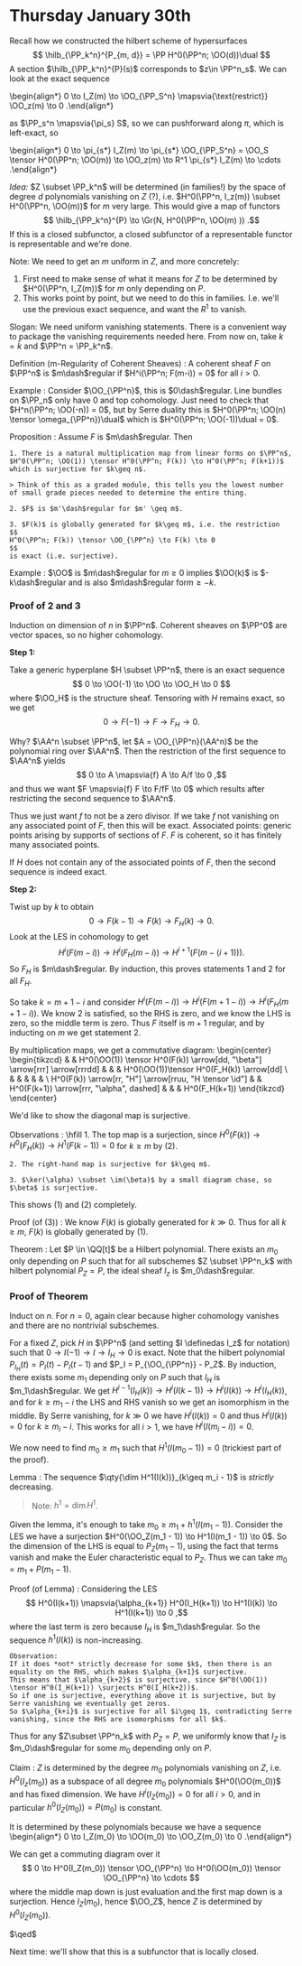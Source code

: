 # Thursday January 30th

Recall how we constructed the hilbert scheme of hypersurfaces
$$
\hilb_{\PP_k^n}^{P_{m, d}} = \PP H^0(\PP^n; \OO(d))\dual
$$
A section $\hilb_{\PP_k^n}^{P}(s)$ corresponds to $z\in \PP^n_s$.
We can look at the exact sequence

\begin{align*}
0 \to I_Z(m) \to \OO_{\PP_S^n} \mapsvia{\text{restrict}} \OO_z(m) \to 0
.\end{align*}

as $\PP_s^n \mapsvia{\pi_s} S$, so we can pushforward along $\pi$, which is left-exact, so

\begin{align*}
0 \to \pi_{s*} I_Z(m) \to \pi_{s*} \OO_{\PP_S^n}  = \OO_S \tensor H^0(\PP^n; \OO(m)) \to \OO_z(m) \to R^1 \pi_{s*} I_Z(m) \to \cdots
.\end{align*}

*Idea:*
$Z \subset \PP_k^n$ will be determined (in families!) by the space of degree $d$ polynomials vanishing on $Z$ (?), i.e. $H^0(\PP^n, I_z(m)) \subset H^0(\PP^n, \OO(m))$ for $m$ very large.
This would give a map of functors
$$
\hilb_{\PP_k^n}^{P} \to \Gr(N, H^0(\PP^n, \OO(m) ))
.$$
If this is a closed subfunctor, a closed subfunctor of a representable functor is representable and we're done.

Note: We need to get an $m$ uniform in $Z$, and more concretely:

1. First need to make sense of what it means for $Z$ to be determined by $H^0(\PP^n, I_Z(m))$ for $m$ only depending on $P$.
2. This works point by point, but we need to do this in families.
  I.e. we'll use the previous exact sequence, and want the $R^1$ to vanish.

Slogan:
We need uniform vanishing statements.
There is a convenient way to package the vanishing requirements needed here.
From now on, take $k=\bar k$ and $\PP^n = \PP_k^n$.

Definition (m-Regularity of Coherent Sheaves)
: A coherent sheaf $F$ on $\PP^n$ is $m\dash$regular if $H^i(\PP^n; F(m-i)) = 0$ for all $i> 0$.

Example
: Consider $\OO_{\PP^n}$, this is $0\dash$regular.
  Line bundles on $\PP_n$ only have 0 and top cohomology.
  Just need to check that $H^n(\PP^n; \OO(-n)) = 0$, but by Serre duality this is $H^0(\PP^n; \OO(n) \tensor \omega_{\PP^n})\dual$ which is $H^0(\PP^n; \OO(-1))\dual = 0$.

Proposition
:   Assume $F$ is $m\dash$regular.
    Then

    1. There is a natural multiplication map from linear forms on $\PP^n$, $H^0(\PP^n; \OO(1)) \tensor H^0(\PP^n; F(k)) \to H^0(\PP^n; F(k+1))$ which is surjective for $k\geq n$.

    > Think of this as a graded module, this tells you the lowest number of small grade pieces needed to determine the entire thing.

    2. $F$ is $m'\dash$regular for $m' \geq m$.

    3. $F(k)$ is globally generated for $k\geq m$, i.e. the restriction
    $$
    H^0(\PP^n; F(k)) \tensor \OO_{\PP^n} \to F(k) \to 0
    $$
    is exact (i.e. surjective).

Example
: $\OO$ is $m\dash$regular for $m \geq 0$ implies $\OO(k)$ is $-k\dash$regular and is also $m\dash$regular for$m\geq -k$.

### Proof of 2 and 3

Induction on dimension of $n$ in $\PP^n$.
Coherent sheaves on $\PP^0$ are vector spaces, so no higher cohomology.

**Step 1:**

Take a generic hyperplane $H \subset \PP^n$, there is an exact sequence
$$
0 \to \OO(-1) \to \OO \to \OO_H \to 0
$$
where $\OO_H$ is the structure sheaf.
Tensoring with $H$ remains exact, so we get
$$
0 \to F(-1) \to F \to F_H \to 0
.$$

Why? $\AA^n \subset \PP^n$, let $A = \OO_{\PP^n}(\AA^n)$ be the polynomial ring over $\AA^n$.
Then the restriction of the first sequence to $\AA^n$ yields
$$
0 \to A \mapsvia{f} A \to A/f \to 0
,$$
and thus we want $F \mapsvia{f} F \to F/fF \to 0$ which results after restricting the second sequence to $\AA^n$.

Thus we just want $f$ to not be a zero divisor.
If we take $f$ not vanishing on any associated point of $F$, then this will be exact.
Associated points: generic points arising by supports of sections of $F$.
$F$ is coherent, so it has finitely many associated points.

If $H$ does not contain any of the associated points of $F$, then the second sequence is indeed exact.

**Step 2:**

Twist up by $k$ to obtain
$$
0 \to F(k-1) \to F(k) \to F_H(k) \to 0
.$$
Look at the LES in cohomology to get
$$
H^i(F(m-i)) \to H^i(F_H(m-i)) \to H^{i+1}(F(m - (i+1)))
.$$
So $F_H$ is $m\dash$regular.
By induction, this proves statements 1 and 2 for all $F_H$.

So take $k = m+1-i$ and consider $H^i(F(m-i)) \to H^i(F(m+1-i)) \to H^i(F_H(m+1-i))$.
We know 2 is satisfied, so the RHS is zero, and we know the LHS is zero, so the middle term is zero.
Thus $F$ itself is $m+1$ regular, and by inducting on $m$ we get statement 2.

By multiplication maps, we get a commutative diagram:
\begin{center}
\begin{tikzcd}
                                                        &  & H^0(\OO(1)) \tensor H^0(F(k)) \arrow[dd, "\beta"] \arrow[rrr] \arrow[rrrdd] &  &  & H^0(\OO(1))\tensor H^0(F_H(k)) \arrow[dd] \\
                                                        &  &                                                                             &  &  &                                           \\
H^0(F(k)) \arrow[rr, "H"] \arrow[rruu, "H \tensor \id"] &  & H^0(F(k+1)) \arrow[rrr, "\alpha", dashed]                                   &  &  & H^0(F_H(k+1))
\end{tikzcd}
\end{center}

We'd like to show the diagonal map is surjective.

Observations
:   \hfill
    1. The top map is a surjection, since $H^0(F(k)) \to H^0(F_H(k)) \to H^1(F(k-1)) = 0$ for $k\geq m$ by (2).

    2. The right-hand map is surjective for $k\geq m$.

    3. $\ker(\alpha) \subset \im(\beta)$ by a small diagram chase, so $\beta$ is surjective.

This shows (1) and (2) completely.

Proof (of (3))
: We know $F(k)$ is globally generated for $k\gg 0$.
  Thus for all $k\geq m$, $F(k)$ is globally generated by (1).

Theorem
: Let $P \in \QQ[t]$ be a Hilbert polynomial.
  There exists an $m_0$ only depending on $P$ such that for all subschemes $Z \subset \PP^n_k$ with hilbert polynomial $P_Z = P$, the ideal sheaf $I_z$ is $m_0\dash$regular.

### Proof of Theorem

Induct on $n$.
For $n=0$, again clear because higher cohomology vanishes and there are no nontrivial subschemes.

For a fixed $Z$, pick $H$ in $\PP^n$ (and setting $I \definedas I_z$ for notation) such that $0 \to I(-1) \to I \to I_H \to 0$ is exact.
Note that the hilbert polynomial $P_{I_H}(t) = P_I(t) - P_I(t-1)$ and $P_I = P_{\OO_{\PP^n}} - P_Z$.
By induction, there exists some $m_1$ depending only on $P$ such that $I_H$ is $m_1\dash$regular.
We get $H^{i-1}(I_H(k)) \to H^i(I(k-1)) \to H^i(I(k)) \to H^i(I_H(k))$, and for $k\geq m_1 - i$ the LHS and RHS vanish so we get an isomorphism in the middle.
By Serre vanishing, for $k \gg 0$ we have $H^i(I(k)) = 0$ and thus $H^i(I(k)) = 0$ for $k\geq m_i - i$.
This works for all $i > 1$, we have $H^i(I(m_i - i)) = 0$.

We now need to find $m_0 \geq m_1$ such that $H^1(I(m_0 - 1)) = 0$ (trickiest part of the proof).

Lemma
: The sequence $\qty{\dim H^1(I(k))}_{k\geq m_i - 1}$ is *strictly* decreasing.

> Note: $h^1 = \dim H^1$.

Given the lemma, it's enough to take $m_0 \geq m_1 + h^1(I(m_1 - 1))$.
Consider the LES we have a surjection $H^0(\OO_Z(m_1 - 1)) \to H^1(I(m_1 - 1)) \to 0$.
So the dimension of the LHS is equal to $P_Z(m_1 - 1)$, using the fact that terms vanish and make the Euler characteristic equal to $P_Z$.
Thus we can take $m_0 = m_1 + P(m_1 - 1)$.

Proof (of Lemma)
:   Considering the LES
    $$
    H^0(I(k+1)) \mapsvia{\alpha_{k+1}} H^0(I_H(k+1)) \to H^1(I(k)) \to H^1(I(k+1)) \to 0
    ,$$
    where the last term is zero because $I_H$ is $m_1\dash$regular.
    So the sequence $h^1(I(k))$ is non-increasing.

    Observation:
    If it does *not* strictly decrease for some $k$, then there is an equality on the RHS, which makes $\alpha_{k+1}$ surjective.
    This means that $\alpha_{k+2}$ is surjective, since $H^0(\OO(1)) \tensor H^0(I_H(k+1)) \surjects H^0(I_H(k+2))$.
    So if one is surjective, everything above it is surjective, but by Serre vanishing we eventually get zeros.
    So $\alpha_{k+i}$ is surjective for all $i\geq 1$, contradicting Serre vanishing, since the RHS are isomorphisms for all $k$.

Thus for any $Z\subset \PP^n_k$ with $P_Z = P$, we uniformly know that $I_Z$ is $m_0\dash$regular for some $m_0$ depending only on $P$.

Claim
: $Z$ is determined by the degree $m_0$ polynomials vanishing on $Z$, i.e. $H^0(I_z(m_0))$ as a subspace of all degree $m_0$ polynomials $H^0(\OO(m_0))$ and has fixed dimension.
We have $H^i(I_Z(m_0)) = 0$ for all $i> 0$, and in particular $h^0(I_Z(m_0)) = P(m_0)$ is constant.

It is determined by these polynomials because we have a sequence
\begin{align*}
0 \to I_Z(m_0) \to \OO(m_0) \to \OO_Z(m_0) \to 0
.\end{align*}

We can get a commuting diagram over it
$$
0 \to H^0(I_Z(m_0)) \tensor \OO_{\PP^n} \to H^0(\OO(m_0)) \tensor \OO_{\PP^n} \to \cdots
$$
where the middle map down is just evaluation and.the first map down is a surjection.
Hence $I_Z(m_0)$, hence $\OO_Z$, hence $Z$ is determined by $H^0(I_Z(m_0))$.

$\qed$

Next time: we'll show that this is a subfunctor that is locally closed.
